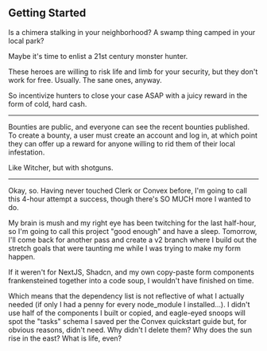## Getting Started

Is a chimera stalking in your neighborhood? A swamp thing camped in your local park?

Maybe it's time to enlist a 21st century monster hunter.

These heroes are willing to risk life and limb for your security, but they don't work for free. Usually. The sane ones, anyway.

So incentivize hunters to close your case ASAP with a juicy reward in the form of cold, hard cash.

---

Bounties are public, and everyone can see the recent bounties published. To create a bounty, a user must create an account and log in, at which point they can offer up a reward for anyone willing to rid them of their local infestation.

Like Witcher, but with shotguns.

---

Okay, so. Having never touched Clerk or Convex before, I'm going to call this 4-hour attempt a success, though there's SO MUCH more I wanted to do.

My brain is mush and my right eye has been twitching for the last half-hour, so I'm going to call this project "good enough" and have a sleep. Tomorrow, I'll come back for another pass and create a v2 branch where I build out the stretch goals that were taunting me while I was trying to make my form happen.

If it weren't for NextJS, Shadcn, and my own copy-paste form components frankensteined together into a code soup, I wouldn't have finished on time.

Which means that the dependency list is not reflective of what I actually needed (if only I had a penny for every node_module I installed...). I didn't use half of the components I built or copied, and eagle-eyed snoops will spot the "tasks" schema I saved per the Convex quickstart guide but, for obvious reasons, didn't need. Why didn't I delete them? Why does the sun rise in the east? What is life, even?
